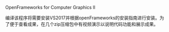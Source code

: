 OpenFrameworks for Computer Graphics II

编译该程序将需要安装VS2017并根据openFrameworks的安装指南进行安装。为了便于查看成果，在几个zip压缩包中有视频演示以说明代码功能和展示成果。